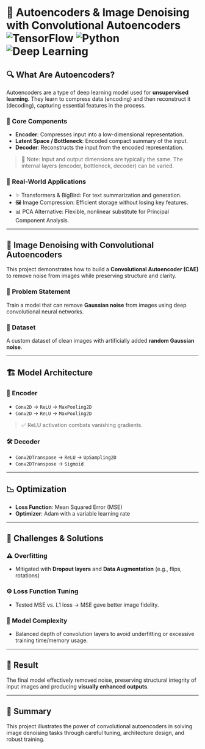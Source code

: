 # 🧠 Autoencoders & Image Denoising with Convolutional Autoencoders ![TensorFlow](https://img.shields.io/badge/TensorFlow-FF6F00?logo=tensorflow&logoColor=white) ![Python](https://img.shields.io/badge/Python-3776AB?logo=python&logoColor=white) ![Deep Learning](https://img.shields.io/badge/DeepLearning-Autoencoder-blueviolet)

## 🔍 What Are Autoencoders?

Autoencoders are a type of deep learning model used for **unsupervised learning**. They learn to compress data (encoding) and then reconstruct it (decoding), capturing essential features in the process.

### 🧩 Core Components

- **Encoder**: Compresses input into a low-dimensional representation.
- **Latent Space / Bottleneck**: Encoded compact summary of the input.
- **Decoder**: Reconstructs the input from the encoded representation.

> 📌 Note: Input and output dimensions are typically the same. The internal layers (encoder, bottleneck, decoder) can be varied.

### 🚀 Real-World Applications

- ✨ Transformers & BigBird: For text summarization and generation.
- 🖼️ Image Compression: Efficient storage without losing key features.
- 📊 PCA Alternative: Flexible, nonlinear substitute for Principal Component Analysis.

---

## 🧼 Image Denoising with Convolutional Autoencoders

This project demonstrates how to build a **Convolutional Autoencoder (CAE)** to remove noise from images while preserving structure and clarity.

### 🎯 Problem Statement

Train a model that can remove **Gaussian noise** from images using deep convolutional neural networks.

### 📁 Dataset

A custom dataset of clean images with artificially added **random Gaussian noise**.

---

## 🏗️ Model Architecture

### 🧠 Encoder
- `Conv2D` → `ReLU` → `MaxPooling2D`
- `Conv2D` → `ReLU` → `MaxPooling2D`

> ✅ ReLU activation combats vanishing gradients.

### 🛠️ Decoder
- `Conv2DTranspose` → `ReLU` → `UpSampling2D`
- `Conv2DTranspose` → `Sigmoid`

---

## 📉 Optimization

- **Loss Function**: Mean Squared Error (MSE)
- **Optimizer**: Adam with a variable learning rate

---

## 🧪 Challenges & Solutions

### ⚠️ Overfitting
- Mitigated with **Dropout layers** and **Data Augmentation** (e.g., flips, rotations)

### ⚙️ Loss Function Tuning
- Tested MSE vs. L1 loss → MSE gave better image fidelity.

### 🧠 Model Complexity
- Balanced depth of convolution layers to avoid underfitting or excessive training time/memory usage.

---

## 🎨 Result

The final model effectively removed noise, preserving structural integrity of input images and producing **visually enhanced outputs**.

---

## 📌 Summary

This project illustrates the power of convolutional autoencoders in solving image denoising tasks through careful tuning, architecture design, and robust training.
